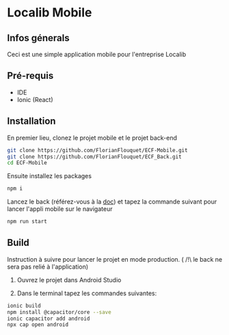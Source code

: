 # Localib Mobile

## Infos génerals
Ceci est une simple application mobile pour l'entreprise Localib

## Pré-requis

- IDE 
- Ionic (React)

## Installation

En premier lieu, clonez le projet mobile et le projet back-end
```bash
git clone https://github.com/FlorianFlouquet/ECF-Mobile.git
git clone https://github.com/FlorianFlouquet/ECF_Back.git
cd ECF-Mobile
```

Ensuite installez les packages
```bash
npm i
```

Lancez le back (référez-vous à la [doc](https://github.com/FlorianFlouquet/ECF_Back)) et tapez la commande suivant pour lancer l'appli mobile sur le navigateur
```bash
npm run start
```

## Build

Instruction à suivre pour lancer le projet en mode production. ( /!\ le back ne sera pas relié à l'application)

1. Ouvrez le projet dans Android Studio

2. Dans le terminal tapez les commandes suivantes: 
```bash
ionic build
npm install @capacitor/core --save
ionic capacitor add android
npx cap open android
```